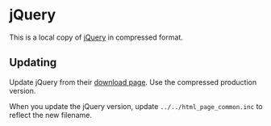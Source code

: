 # jQuery

This is a local copy of [jQuery](http://jquery.com/) in compressed format.

## Updating

Update jQuery from their [download page](https://jquery.com/download/). Use
the compressed production version.

When you update the jQuery version, update `../../html_page_common.inc`
to reflect the new filename.
